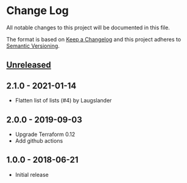 # Change Log
All notable changes to this project will be documented in this file.

The format is based on [Keep a Changelog](http://keepachangelog.com/)
and this project adheres to [Semantic Versioning](http://semver.org/).

## [Unreleased]

## 2.1.0 - 2021-01-14
- Flatten list of lists (#4) by Laugslander

## 2.0.0 - 2019-09-03
- Upgrade Terraform 0.12
- Add github actions

## 1.0.0 - 2018-06-21
- Initial release

[Unreleased]: https://github.com/philips-software/terraform-aws-efs/compare/2.1.0...HEAD
[2.1.0]: https://github.com/philips-software/terraform-aws-efs/compare/2.1.0...2.0.0
[2.0.0]: https://github.com/philips-software/terraform-aws-efs/compare/2.0.0...1.0.0
